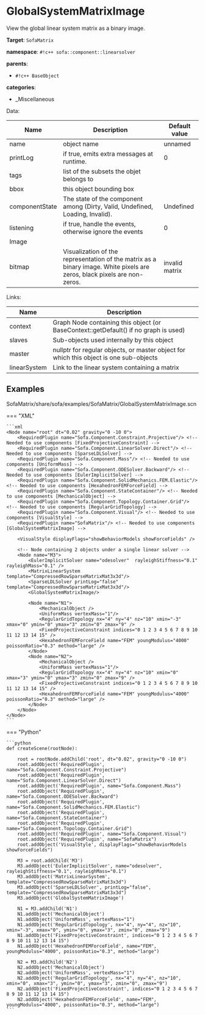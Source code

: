 # GlobalSystemMatrixImage

View the global linear system matrix as a binary image.


__Target__: `SofaMatrix`

__namespace__: `#!c++ sofa::component::linearsolver`

__parents__: 

- `#!c++ BaseObject`

__categories__: 

- _Miscellaneous

Data: 

<table>
<thead>
    <tr>
        <th>Name</th>
        <th>Description</th>
        <th>Default value</th>
    </tr>
</thead>
<tbody>
	<tr>
		<td>name</td>
		<td>
object name
</td>
		<td>unnamed</td>
	</tr>
	<tr>
		<td>printLog</td>
		<td>
if true, emits extra messages at runtime.
</td>
		<td>0</td>
	</tr>
	<tr>
		<td>tags</td>
		<td>
list of the subsets the objet belongs to
</td>
		<td></td>
	</tr>
	<tr>
		<td>bbox</td>
		<td>
this object bounding box
</td>
		<td></td>
	</tr>
	<tr>
		<td>componentState</td>
		<td>
The state of the component among (Dirty, Valid, Undefined, Loading, Invalid).
</td>
		<td>Undefined</td>
	</tr>
	<tr>
		<td>listening</td>
		<td>
if true, handle the events, otherwise ignore the events
</td>
		<td>0</td>
	</tr>
	<tr>
		<td colspan="3">Image</td>
	</tr>
	<tr>
		<td>bitmap</td>
		<td>
Visualization of the representation of the matrix as a binary image. White pixels are zeros, black pixels are non-zeros.
</td>
		<td>invalid matrix</td>
	</tr>

</tbody>
</table>

Links: 

| Name | Description |
| ---- | ----------- |
|context|Graph Node containing this object (or BaseContext::getDefault() if no graph is used)|
|slaves|Sub-objects used internally by this object|
|master|nullptr for regular objects, or master object for which this object is one sub-objects|
|linearSystem|Link to the linear system containing a matrix|



## Examples

SofaMatrix/share/sofa/examples/SofaMatrix/GlobalSystemMatrixImage.scn

=== "XML"

    ```xml
    <Node name="root" dt="0.02" gravity="0 -10 0">
        <RequiredPlugin name="Sofa.Component.Constraint.Projective"/> <!-- Needed to use components [FixedProjectiveConstraint] -->
        <RequiredPlugin name="Sofa.Component.LinearSolver.Direct"/> <!-- Needed to use components [SparseLDLSolver] -->
        <RequiredPlugin name="Sofa.Component.Mass"/> <!-- Needed to use components [UniformMass] -->
        <RequiredPlugin name="Sofa.Component.ODESolver.Backward"/> <!-- Needed to use components [EulerImplicitSolver] -->
        <RequiredPlugin name="Sofa.Component.SolidMechanics.FEM.Elastic"/> <!-- Needed to use components [HexahedronFEMForceField] -->
        <RequiredPlugin name="Sofa.Component.StateContainer"/> <!-- Needed to use components [MechanicalObject] -->
        <RequiredPlugin name="Sofa.Component.Topology.Container.Grid"/> <!-- Needed to use components [RegularGridTopology] -->
        <RequiredPlugin name="Sofa.Component.Visual"/> <!-- Needed to use components [VisualStyle] -->
        <RequiredPlugin name="SofaMatrix"/> <!-- Needed to use components [GlobalSystemMatrixImage] -->
    
        <VisualStyle displayFlags="showBehaviorModels showForceFields" />
    
        <!-- Node containing 2 objects under a single linear solver -->
        <Node name="M3">
            <EulerImplicitSolver name="odesolver"  rayleighStiffness="0.1" rayleighMass="0.1" />
            <MatrixLinearSystem template="CompressedRowSparseMatrixMat3x3d"/>
            <SparseLDLSolver printLog="false" template="CompressedRowSparseMatrixMat3x3d"/>
            <GlobalSystemMatrixImage/>
    
            <Node name="N1">
                <MechanicalObject />
                <UniformMass vertexMass="1"/>
                <RegularGridTopology nx="4" ny="4" nz="10" xmin="-3" xmax="0" ymin="0" ymax="3" zmin="0" zmax="9" />
                <FixedProjectiveConstraint indices="0 1 2 3 4 5 6 7 8 9 10 11 12 13 14 15" />
                <HexahedronFEMForceField name="FEM" youngModulus="4000" poissonRatio="0.3" method="large" />
            </Node>
            <Node name="N2">
                <MechanicalObject />
                <UniformMass vertexMass="1"/>
                <RegularGridTopology nx="4" ny="4" nz="10" xmin="0" xmax="3" ymin="0" ymax="3" zmin="0" zmax="9" />
                <FixedProjectiveConstraint indices="0 1 2 3 4 5 6 7 8 9 10 11 12 13 14 15" />
                <HexahedronFEMForceField name="FEM" youngModulus="4000" poissonRatio="0.3" method="large" />
            </Node>
        </Node>
    </Node>
    ```

=== "Python"

    ```python
    def createScene(rootNode):

        root = rootNode.addChild('root', dt="0.02", gravity="0 -10 0")
        root.addObject('RequiredPlugin', name="Sofa.Component.Constraint.Projective")
        root.addObject('RequiredPlugin', name="Sofa.Component.LinearSolver.Direct")
        root.addObject('RequiredPlugin', name="Sofa.Component.Mass")
        root.addObject('RequiredPlugin', name="Sofa.Component.ODESolver.Backward")
        root.addObject('RequiredPlugin', name="Sofa.Component.SolidMechanics.FEM.Elastic")
        root.addObject('RequiredPlugin', name="Sofa.Component.StateContainer")
        root.addObject('RequiredPlugin', name="Sofa.Component.Topology.Container.Grid")
        root.addObject('RequiredPlugin', name="Sofa.Component.Visual")
        root.addObject('RequiredPlugin', name="SofaMatrix")
        root.addObject('VisualStyle', displayFlags="showBehaviorModels showForceFields")

        M3 = root.addChild('M3')
        M3.addObject('EulerImplicitSolver', name="odesolver", rayleighStiffness="0.1", rayleighMass="0.1")
        M3.addObject('MatrixLinearSystem', template="CompressedRowSparseMatrixMat3x3d")
        M3.addObject('SparseLDLSolver', printLog="false", template="CompressedRowSparseMatrixMat3x3d")
        M3.addObject('GlobalSystemMatrixImage')

        N1 = M3.addChild('N1')
        N1.addObject('MechanicalObject')
        N1.addObject('UniformMass', vertexMass="1")
        N1.addObject('RegularGridTopology', nx="4", ny="4", nz="10", xmin="-3", xmax="0", ymin="0", ymax="3", zmin="0", zmax="9")
        N1.addObject('FixedProjectiveConstraint', indices="0 1 2 3 4 5 6 7 8 9 10 11 12 13 14 15")
        N1.addObject('HexahedronFEMForceField', name="FEM", youngModulus="4000", poissonRatio="0.3", method="large")

        N2 = M3.addChild('N2')
        N2.addObject('MechanicalObject')
        N2.addObject('UniformMass', vertexMass="1")
        N2.addObject('RegularGridTopology', nx="4", ny="4", nz="10", xmin="0", xmax="3", ymin="0", ymax="3", zmin="0", zmax="9")
        N2.addObject('FixedProjectiveConstraint', indices="0 1 2 3 4 5 6 7 8 9 10 11 12 13 14 15")
        N2.addObject('HexahedronFEMForceField', name="FEM", youngModulus="4000", poissonRatio="0.3", method="large")
    ```

